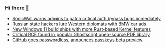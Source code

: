 ### Hi there 👋

<!--START_SECTION:feed-->
* [SonicWall warns admins to patch critical auth bypass bugs immediately](https://www.bleepingcomputer.com/news/security/sonicwall-warns-admins-to-patch-critical-auth-bypass-bugs-immediately/)
* [Russian state hackers lure Western diplomats with BMW car ads](https://www.bleepingcomputer.com/news/security/russian-state-hackers-lure-western-diplomats-with-bmw-car-ads/)
* [New Windows 11 build ships with more Rust-based Kernel features](https://www.bleepingcomputer.com/news/microsoft/new-windows-11-build-ships-with-more-rust-based-kernel-features/)
* [Critical RCE found in popular Ghostscript open-source PDF library](https://www.bleepingcomputer.com/news/security/critical-rce-found-in-popular-ghostscript-open-source-pdf-library/)
* [GitHub goes passwordless, announces passkeys beta preview](https://www.bleepingcomputer.com/news/security/github-goes-passwordless-announces-passkeys-beta-preview/)
<!--END_SECTION:feed-->

<!--
**frankenk/frankenk** is a ✨ _special_ ✨ repository because its `README.md` (this file) appears on your GitHub profile.

Here are some ideas to get you started:

- 🔭 I’m currently working on ...
- 🌱 I’m currently learning ...
- 👯 I’m looking to collaborate on ...
- 🤔 I’m looking for help with ...
- 💬 Ask me about ...
- 📫 How to reach me: ...
- 😄 Pronouns: ...
- ⚡ Fun fact: ...
-->



